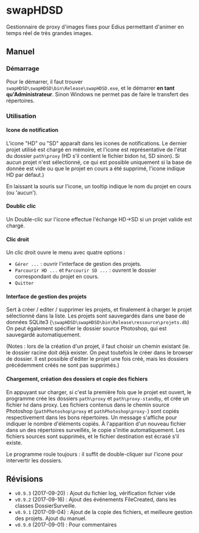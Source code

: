 # swapHDSD

Gestionnaire de proxy d'images fixes pour Edius permettant d'animer en temps réel de très grandes images.

## Manuel

### Démarrage
Pour le démarrer, il faut trouver `swapHDSD\swapHDSD\bin\Release\swapHDSD.exe`, et le démarrer **en tant qu'Administrateur**. Sinon Windows ne permet pas de faire le transfert des répertoires. 

### Utilisation
#### Icone de notification
L'icone "HD" ou "SD" apparaît dans les icones de notifications. Le dernier projet utilisé est chargé en mémoire, et l'icone est représentative de l'état du dossier `path\proxy` (HD s'il contient le fichier bidon `hd`, SD sinon). Si aucun projet n'est sélectionné, ce qui est possible uniquement si la base de donnée est vide ou que le projet en cours a été supprimé, l'icone indique HD par défaut.)

En laissant la souris sur l'icone, un tooltip indique le nom du projet en cours (ou 'aucun').

#### Doublic clic
Un Double-clic sur l'icone effectue l'échange HD->SD si un projet valide est chargé.

#### Clic droit
Un clic droit ouvre le menu avec quatre options : 
 * `Gérer ...` : ouvrir l'interface de gestion des projets. 
 * `Parcourir HD ...` et `Parcourir SD ...` : ouvrent le dossier correspondant du projet en cours.
 * `Quitter`

#### Interface de gestion des projets
Sert à créer / editer / supprimer les projets, et finalement à charger le projet sélectionné dans la liste. Les projets sont sauvegardés dans une base de données SQLite3  (`\swapHDSD\swapHDSD\bin\Release\ressource\projets.db`) On peut également spécifier le dossier source Photoshop, qui est sauvegardé automatiquement.
 
(Notes : lors de la création d'un projet, il faut choisir un chemin existant (ie. le dossier racine doit déjà exister. On peut toutefois le créer dans le browser de dossier. Il est possible d'éditer le projet une fois créé, mais les dossiers précédemment créés ne sont pas supprimés.)

#### Chargement, création des dossiers et copie des fichiers
En appuyant sur charger, si c'est la première fois que le projet est ouvert, le programme crée les dossiers `path\proxy` et `path\proxy-standby`, et crée un fichier `hd` dans proxy. Les fichiers contenus dans le chemin source Photoshop (`pathPhotoshop\proxy` et `pathPhotoshop\proxy-`) sont copiés respectivement dans les bons répertoires. Un message s'affiche pour indiquer le nombre d'éléments copiés.
À l'apparition d'un nouveau fichier dans un des répertoires surveillés, le copie s'initie automatiquement. Les fichiers sources sont supprimés, et le fichier destination est écrasé s'il existe.

Le programme roule toujours : il suffit de double-cliquer sur l'icone pour intervertir les dossiers.

## Révisions

 * `v0.9.3` (2017-09-20) : Ajout du fichier log, vérification fichier vide
 * `v0.9.2` (2017-09-16) : Ajout des événements FileCreated, dans les classes DossierSurveille.  
 * `v0.9.1` (2017-09-04) : Ajout de la copie des fichiers, et meilleure gestion des projets. Ajout du manuel. 
 * `v0.9.0` (2017-09-01) : Pour commentaires
